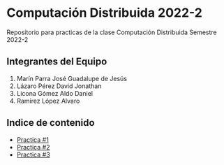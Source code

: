 # Computación Distribuida 2022-2

Repositorio para practicas de la clase Computación Distribuida Semestre 2022-2

## Integrantes del Equipo

1. Marín Parra José Guadalupe de Jesús
2. Lázaro Pérez David Jonathan
3. Licona Gómez Aldo Daniel
4. Ramírez López Alvaro

## Indice de contenido

* [Practica #1](https://gitlab.com/alvaro-ramirez/computacion-distribuida-2022-2/-/tree/main/Practica01)
* [Practica #2](https://gitlab.com/alvaro-ramirez/computacion-distribuida-2022-2/-/tree/main/Practica02)
* [Practica #3](https://gitlab.com/alvaro-ramirez/computacion-distribuida-2022-2/-/tree/main/Practica03)
